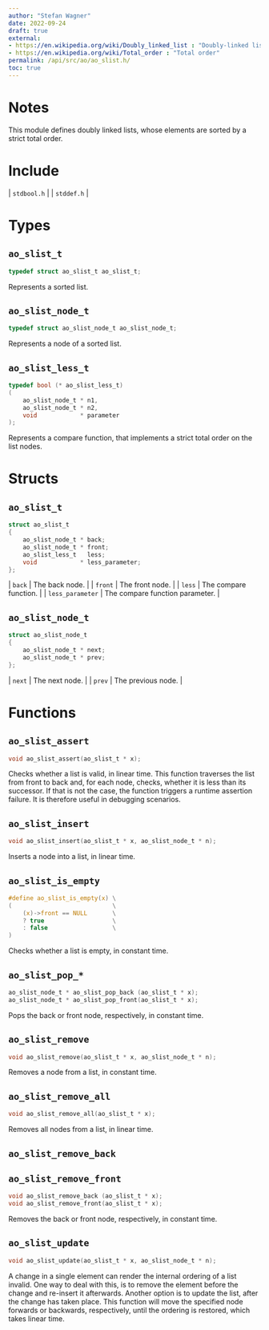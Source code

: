 ```yaml
---
author: "Stefan Wagner"
date: 2022-09-24
draft: true
external:
- https://en.wikipedia.org/wiki/Doubly_linked_list : "Doubly-linked list"
- https://en.wikipedia.org/wiki/Total_order : "Total order"
permalink: /api/src/ao/ao_slist.h/
toc: true
---
```


# Notes

This module defines doubly linked lists, whose elements are sorted by a strict total order.

# Include

| `stdbool.h` |
| `stddef.h` |

# Types

## `ao_slist_t`

```c
typedef struct ao_slist_t ao_slist_t;
```

Represents a sorted list.

## `ao_slist_node_t`

```c
typedef struct ao_slist_node_t ao_slist_node_t;
```

Represents a node of a sorted list.

## `ao_slist_less_t`

```c
typedef bool (* ao_slist_less_t)
(
    ao_slist_node_t * n1,
    ao_slist_node_t * n2,
    void            * parameter
);
```

Represents a compare function, that implements a strict total order on the list nodes.

# Structs

## `ao_slist_t`

```c
struct ao_slist_t
{
    ao_slist_node_t * back;
    ao_slist_node_t * front;
    ao_slist_less_t   less;
    void            * less_parameter;
};
```

| `back` | The back node. |
| `front` | The front node. |
| `less` | The compare function. |
| `less_parameter` | The compare function parameter. |

## `ao_slist_node_t`

```c
struct ao_slist_node_t
{
    ao_slist_node_t * next;
    ao_slist_node_t * prev;
};
```

| `next` | The next node. |
| `prev` | The previous node. |

# Functions

## `ao_slist_assert`

```c
void ao_slist_assert(ao_slist_t * x);
```

Checks whether a list is valid, in linear time. This function traverses the list from front to back and, for each node, checks, whether it is less than its successor. If that is not the case, the function triggers a runtime assertion failure. It is therefore useful in debugging scenarios.

## `ao_slist_insert`

```c
void ao_slist_insert(ao_slist_t * x, ao_slist_node_t * n);
```

Inserts a node into a list, in linear time.

## `ao_slist_is_empty`

```c
#define ao_slist_is_empty(x) \
(                            \
    (x)->front == NULL       \
    ? true                   \
    : false                  \
)
```

Checks whether a list is empty, in constant time.

## `ao_slist_pop_*`

```c
ao_slist_node_t * ao_slist_pop_back (ao_slist_t * x);
ao_slist_node_t * ao_slist_pop_front(ao_slist_t * x);
```

Pops the back or front node, respectively, in constant time.

## `ao_slist_remove`

```c
void ao_slist_remove(ao_slist_t * x, ao_slist_node_t * n);
```

Removes a node from a list, in constant time.

## `ao_slist_remove_all`

```c
void ao_slist_remove_all(ao_slist_t * x);
```

Removes all nodes from a list, in linear time.

## `ao_slist_remove_back`
## `ao_slist_remove_front`

```c
void ao_slist_remove_back (ao_slist_t * x);
void ao_slist_remove_front(ao_slist_t * x);
```

Removes the back or front node, respectively, in constant time.

## `ao_slist_update`

```c
void ao_slist_update(ao_slist_t * x, ao_slist_node_t * n);
```

A change in a single element can render the internal ordering of a list invalid. One way to deal with this, is to remove the element before the change and re-insert it afterwards. Another option is to update the list, after the change has taken place. This function will move the specified node forwards or backwards, respectively, until the ordering is restored, which takes linear time.

